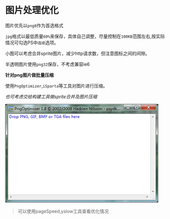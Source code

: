 # 图片处理优化

图片优先以`png8`作为首选格式

`jpg`格式以最低质量`60%`来保存，具体自己调整，尽量控制在`100KB`范围左右,按实际情况可勾选PS中`连续`选项。

小图可以考虑合并sprite图片，减少http请求数，但注意图标之间的间隙。

半透明图片使用`png32`保存，不考虑兼容ie6

**针对png图片做批量压缩**

使用`PngOptimizer`,`iSparta`等工具对图片进行压缩。

*也可考虑交给构建工具做sprite合并及图片压缩*

![](pngOptimizer.jpg)

> 可以使用pageSpeed,yslow工具查看优化情况